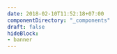 ```yaml
---
date: 2018-02-10T11:52:18+07:00
componentDirectory: "_components"
draft: false
hideBlock:
- banner
---
```

